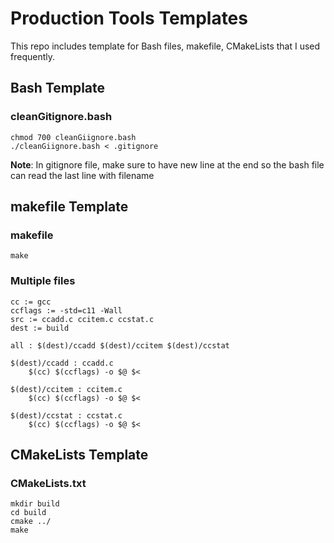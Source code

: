 # Production Tools Templates
This repo includes template for Bash files, makefile, CMakeLists that I used frequently.

## Bash Template
### cleanGitignore.bash
```shell
chmod 700 cleanGiignore.bash
./cleanGiignore.bash < .gitignore
```
**Note**: In gitignore file, make sure to have new line at the end so the bash file can read the last line with filename

## makefile Template
### makefile
```shell
make 
```

### Multiple files
```make
cc := gcc
ccflags := -std=c11 -Wall
src := ccadd.c ccitem.c ccstat.c 
dest := build

all : $(dest)/ccadd $(dest)/ccitem $(dest)/ccstat

$(dest)/ccadd : ccadd.c
	$(cc) $(ccflags) -o $@ $<

$(dest)/ccitem : ccitem.c
	$(cc) $(ccflags) -o $@ $<

$(dest)/ccstat : ccstat.c
	$(cc) $(ccflags) -o $@ $<
```

## CMakeLists Template
### CMakeLists.txt
```shell
mkdir build
cd build
cmake ../
make
```





